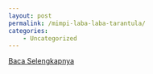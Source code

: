 ```yaml
---
layout: post
permalink: /mimpi-laba-laba-tarantula/
categories:
    - Uncategorized
---
```


[Baca Selengkapnya](/07)